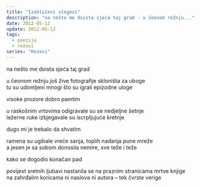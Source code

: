 ```yaml
---
title: "Izobličeni slogovi"
description: "na nešto me doista sjeća taj grad - u čeonom režnju..."
date: 2012-05-12
update: 2012-05-12
tags:
  - poezija
  - rezovi
series: "Rezovi"
---
```


na nešto me doista sjeća taj grad

u čeonom režnju još žive fotografije skloništa za uboge  
tu su udomljeni mnogi što su igrali epizodne uloge

visoke prozore dobro pamtim

u raskošnim vrtovima odigravale su se nedjeljne šetnje  
ležerne ruke izbjegavale su iscrpljujuće kretnje

dugo mi je trebalo da shvatim

ramena su ugibale vreće sanja, toplih nadanja pune mreže  
a jesen je sa sobom donosila nemire, sve teže i teže

kako se dogodio konačan pad

povijest sretnih ljubavi nastanila se na praznim stranicama mrtve knjige  
na zahrđalim koricama ni naslova ni autora – tek čvrste verige

